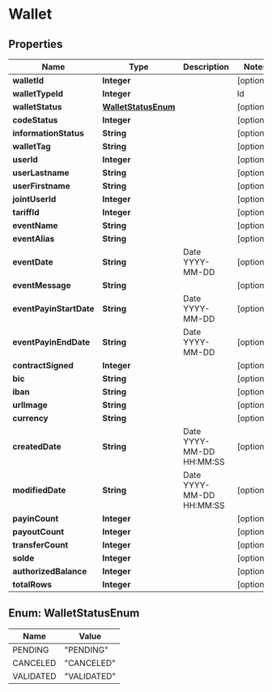 
# Wallet

## Properties
Name | Type | Description | Notes
------------ | ------------- | ------------- | -------------
**walletId** | **Integer** |  |  [optional]
**walletTypeId** | **Integer** | | Id | Description | |----|----| | 9 | Electronic Money Wallet | | 10 | Payment Account Wallet | | 13 | Mirror Wallet | | 14 | Electronic Money Card (Internal only) |  |  [optional]
**walletStatus** | [**WalletStatusEnum**](#WalletStatusEnum) |  |  [optional]
**codeStatus** | **Integer** |  |  [optional]
**informationStatus** | **String** |  |  [optional]
**walletTag** | **String** |  |  [optional]
**userId** | **Integer** |  |  [optional]
**userLastname** | **String** |  |  [optional]
**userFirstname** | **String** |  |  [optional]
**jointUserId** | **Integer** |  |  [optional]
**tariffId** | **Integer** |  |  [optional]
**eventName** | **String** |  |  [optional]
**eventAlias** | **String** |  |  [optional]
**eventDate** | **String** | Date YYYY-MM-DD |  [optional]
**eventMessage** | **String** |  |  [optional]
**eventPayinStartDate** | **String** | Date YYYY-MM-DD |  [optional]
**eventPayinEndDate** | **String** | Date YYYY-MM-DD |  [optional]
**contractSigned** | **Integer** |  |  [optional]
**bic** | **String** |  |  [optional]
**iban** | **String** |  |  [optional]
**urlImage** | **String** |  |  [optional]
**currency** | **String** |  |  [optional]
**createdDate** | **String** | Date YYYY-MM-DD HH:MM:SS |  [optional]
**modifiedDate** | **String** | Date YYYY-MM-DD HH:MM:SS |  [optional]
**payinCount** | **Integer** |  |  [optional]
**payoutCount** | **Integer** |  |  [optional]
**transferCount** | **Integer** |  |  [optional]
**solde** | **Integer** |  |  [optional]
**authorizedBalance** | **Integer** |  |  [optional]
**totalRows** | **Integer** |  |  [optional]


<a name="WalletStatusEnum"></a>
## Enum: WalletStatusEnum
Name | Value
---- | -----
PENDING | &quot;PENDING&quot;
CANCELED | &quot;CANCELED&quot;
VALIDATED | &quot;VALIDATED&quot;



